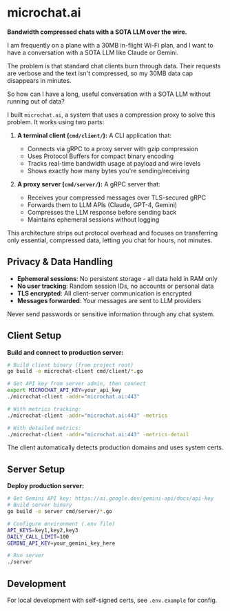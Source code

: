 # microchat.ai

**Bandwidth compressed chats with a SOTA LLM over the wire.**

I am frequently on a plane with a 30MB in-flight Wi-Fi plan, and I want to 
have a conversation with a SOTA LLM like Claude or Gemini.

The problem is that standard chat clients burn through data. Their requests 
are verbose and the text isn't compressed, so my 30MB data cap disappears 
in minutes.

So how can I have a long, useful conversation with a SOTA LLM without
running out of data?

I built `microchat.ai`, a system that uses a compression proxy to solve 
this problem. It works using two parts:

1. **A terminal client (`cmd/client/`):** A CLI application that:
   - Connects via gRPC to a proxy server with gzip compression
   - Uses Protocol Buffers for compact binary encoding
   - Tracks real-time bandwidth usage at payload and wire levels
   - Shows exactly how many bytes you're sending/receiving

2. **A proxy server (`cmd/server/`):** A gRPC server that:
   - Receives your compressed messages over TLS-secured gRPC
   - Forwards them to LLM APIs (Claude, GPT-4, Gemini)
   - Compresses the LLM response before sending back
   - Maintains ephemeral sessions without logging

This architecture strips out protocol overhead and focuses on transferring 
only essential, compressed data, letting you chat for hours, not minutes.

## Privacy & Data Handling

- **Ephemeral sessions**: No persistent storage - all data held in RAM only
- **No user tracking**: Random session IDs, no accounts or personal data  
- **TLS encrypted**: All client-server communication is encrypted
- **Messages forwarded**: Your messages are sent to LLM providers

Never send passwords or sensitive information through any chat system.

## Client Setup

**Build and connect to production server:**

```bash
# Build client binary (from project root)
go build -o microchat-client cmd/client/*.go

# Get API key from server admin, then connect
export MICROCHAT_API_KEY=your_api_key
./microchat-client -addr="microchat.ai:443"

# With metrics tracking:
./microchat-client -addr="microchat.ai:443" -metrics

# With detailed metrics:  
./microchat-client -addr="microchat.ai:443" -metrics-detail
```

The client automatically detects production domains and uses system certs.

## Server Setup  

**Deploy production server:**

```bash
# Get Gemini API key: https://ai.google.dev/gemini-api/docs/api-key
# Build server binary
go build -o server cmd/server/*.go

# Configure environment (.env file)
API_KEYS=key1,key2,key3
DAILY_CALL_LIMIT=100  
GEMINI_API_KEY=your_gemini_key_here

# Run server
./server
```

## Development

For local development with self-signed certs, see `.env.example` for config.
